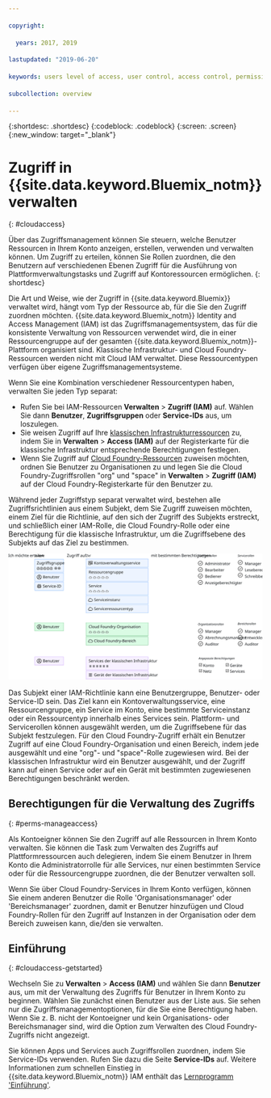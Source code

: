 ```yaml
---

copyright:

  years: 2017, 2019

lastupdated: "2019-06-20"

keywords: users level of access, user control, access control, permissions

subcollection: overview

---
```


{:shortdesc: .shortdesc}
{:codeblock: .codeblock}
{:screen: .screen}
{:new_window: target="_blank"}

# Zugriff in {{site.data.keyword.Bluemix_notm}} verwalten
{: #cloudaccess}

Über das Zugriffsmanagement können Sie steuern, welche Benutzer Ressourcen in Ihrem Konto anzeigen, erstellen, verwenden und verwalten können. Um Zugriff zu erteilen, können Sie Rollen zuordnen, die den Benutzern auf verschiedenen Ebenen Zugriff für die Ausführung von Plattformverwaltungstasks und Zugriff auf Kontoressourcen ermöglichen.
{: shortdesc}

Die Art und Weise, wie der Zugriff in {{site.data.keyword.Bluemix}} verwaltet wird, hängt vom Typ der Ressource ab, für die Sie den Zugriff zuordnen möchten. {{site.data.keyword.Bluemix_notm}} Identity and Access Management (IAM) ist das Zugriffsmanagementsystem, das für die konsistente Verwaltung von Ressourcen verwendet wird, die in einer Ressourcengruppe auf der gesamten {{site.data.keyword.Bluemix_notm}}-Plattform organisiert sind. Klassische Infrastruktur- und Cloud Foundry-Ressourcen werden nicht mit Cloud IAM verwaltet. Diese Ressourcentypen verfügen über eigene Zugriffsmanagementsysteme. 

Wenn Sie eine Kombination verschiedener Ressourcentypen haben, verwalten Sie jeden Typ separat:

* Rufen Sie bei IAM-Ressourcen **Verwalten** &gt; **Zugriff (IAM)** auf. Wählen Sie dann **Benutzer**, **Zugriffsgruppen** oder **Service-IDs** aus, um loszulegen.
* Sie weisen Zugriff auf Ihre [klassischen Infrastrukturressourcen](/docs/iam?topic=iam-infrapermission) zu, indem Sie in **Verwalten** > **Access (IAM)** auf der Registerkarte für die klassische Infrastruktur entsprechende Berechtigungen festlegen. 
* Wenn Sie Zugriff auf [Cloud Foundry-Ressourcen](/docs/iam?topic=iam-cfaccess) zuweisen möchten, ordnen Sie Benutzer zu Organisationen zu und legen Sie die Cloud Foundry-Zugriffsrollen "org" und "space" in **Verwalten** > **Zugriff (IAM)** auf der Cloud Foundry-Registerkarte für den Benutzer zu.

Während jeder Zugriffstyp separat verwaltet wird, bestehen alle Zugriffsrichtlinien aus einem Subjekt, dem Sie Zugriff zuweisen möchten, einem Ziel für die Richtlinie, auf den sich der Zugriff des Subjekts erstreckt, und schließlich einer IAM-Rolle, die Cloud Foundry-Rolle oder eine Berechtigung für die klassische Infrastruktur, um die Zugriffsebene des Subjekts auf das Ziel zu bestimmen.

![Zugriffsmanagementrichtlinien unter Verwendung von IAM-, Cloud Foundry- oder klassischen Infrastrukturberechtigungen.](images/access-management.svg "Vorgehensweise zur Richtlinienzuweisung durch Starten mit einem Subjekt, Auswahl eines Ziels und anschließender Zuweisung einer Rolle oder Berechtigung")

Das Subjekt einer IAM-Richtlinie kann eine Benutzergruppe, Benutzer- oder Service-ID sein. Das Ziel kann ein Kontoverwaltungsservice, eine Ressourcengruppe, ein Service im Konto, eine bestimmte Serviceinstanz oder ein Ressourcentyp innerhalb eines Services sein. Plattform- und Servicerollen können ausgewählt werden, um die Zugriffsebene für das Subjekt festzulegen. Für den Cloud Foundry-Zugriff erhält ein Benutzer Zugriff auf eine Cloud Foundry-Organisation und einen Bereich, indem jede ausgewählt und eine "org"- und "space"-Rolle zugewiesen wird. Bei der klassischen Infrastruktur wird ein Benutzer ausgewählt, und der Zugriff kann auf einen Service oder auf ein Gerät mit bestimmten zugewiesenen Berechtigungen beschränkt werden.

## Berechtigungen für die Verwaltung des Zugriffs
{: #perms-manageaccess}

Als Kontoeigner können Sie den Zugriff auf alle Ressourcen in Ihrem Konto verwalten. Sie können die Task zum Verwalten des Zugriffs auf Plattformressourcen auch delegieren, indem Sie einem Benutzer in Ihrem Konto die Administratorrolle für alle Services, nur einen bestimmten Service oder für die Ressourcengruppe zuordnen, die der Benutzer verwalten soll.

Wenn Sie über Cloud Foundry-Services in Ihrem Konto verfügen, können Sie einem anderen Benutzer die Rolle 'Organisationsmanager' oder 'Bereichsmanager' zuordnen, damit er Benutzer hinzufügen und Cloud Foundry-Rollen für den Zugriff auf Instanzen in der Organisation oder dem Bereich zuweisen kann, die/den sie verwalten.


## Einführung
{: #cloudaccess-getstarted}

Wechseln Sie zu **Verwalten** &gt; **Access (IAM)** und wählen Sie dann **Benutzer** aus, um mit der Verwaltung des Zugriffs für Benutzer in Ihrem Konto zu beginnen. Wählen Sie zunächst einen Benutzer aus der Liste aus. Sie sehen nur die Zugriffsmanagementoptionen, für die Sie eine Berechtigung haben. Wenn Sie z. B. nicht der Kontoeigner und kein Organisations- oder Bereichsmanager sind, wird die Option zum Verwalten des Cloud Foundry-Zugriffs nicht angezeigt.

Sie können Apps und Services auch Zugriffsrollen zuordnen, indem Sie Service-IDs verwenden. Rufen Sie dazu die Seite **Service-IDs** auf. Weitere Informationen zum schnellen Einstieg in {{site.data.keyword.Bluemix_notm}} IAM enthält das [Lernprogramm 'Einführung'](/docs/iam?topic=iam-getstarted).
